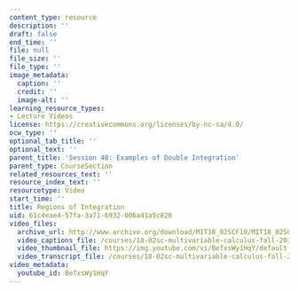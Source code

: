 ```yaml
---
content_type: resource
description: ''
draft: false
end_time: ''
file: null
file_size: ''
file_type: ''
image_metadata:
  caption: ''
  credit: ''
  image-alt: ''
learning_resource_types:
- Lecture Videos
license: https://creativecommons.org/licenses/by-nc-sa/4.0/
ocw_type: ''
optional_tab_title: ''
optional_text: ''
parent_title: 'Session 48: Examples of Double Integration'
parent_type: CourseSection
related_resources_text: ''
resource_index_text: ''
resourcetype: Video
start_time: ''
title: Regions of Integration
uid: 61c4eae4-57fa-3a71-6932-006a41a5c820
video_files:
  archive_url: http://www.archive.org/download/MIT18_02SCF10/MIT18_02SCF10Rec_32_300k.mp4
  video_captions_file: /courses/18-02sc-multivariable-calculus-fall-2010/0665e8bca1e45b32bdbee12bbc28178f_BefxsWy1HqY.vtt
  video_thumbnail_file: https://img.youtube.com/vi/BefxsWy1HqY/default.jpg
  video_transcript_file: /courses/18-02sc-multivariable-calculus-fall-2010/ac9d07a8eabb6669a3fbc7d59c8eee17_BefxsWy1HqY.pdf
video_metadata:
  youtube_id: BefxsWy1HqY
---
```


